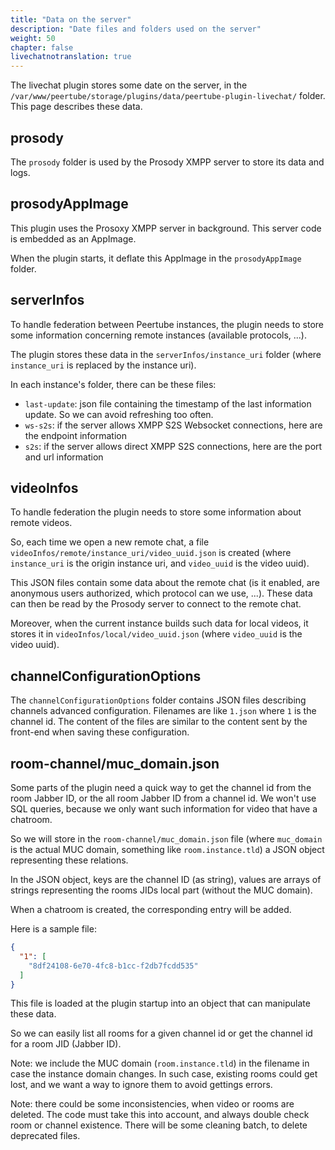 ```yaml
---
title: "Data on the server"
description: "Date files and folders used on the server"
weight: 50
chapter: false
livechatnotranslation: true
---
```


The livechat plugin stores some date on the server,
in the `/var/www/peertube/storage/plugins/data/peertube-plugin-livechat/` folder.
This page describes these data.

## prosody

The `prosody` folder is used by the Prosody XMPP server to store its data and logs.

## prosodyAppImage

This plugin uses the Prosoxy XMPP server in background.
This server code is embedded as an AppImage.

When the plugin starts, it deflate this AppImage in the `prosodyAppImage` folder.

## serverInfos

To handle federation between Peertube instances, the plugin needs to store some
information concerning remote instances (available protocols, ...).

The plugin stores these data in the `serverInfos/instance_uri` folder
(where `instance_uri` is replaced by the instance uri).

In each instance's folder, there can be these files:

* `last-update`: json file containing the timestamp of the last information update. So we can avoid refreshing too often.
* `ws-s2s`: if the server allows XMPP S2S Websocket connections, here are the endpoint information
* `s2s`: if the server allows direct XMPP S2S connections, here are the port and url information

## videoInfos

To handle federation the plugin needs to store some information about remote videos.

So, each time we open a new remote chat, a file `videoInfos/remote/instance_uri/video_uuid.json` is created
(where `instance_uri` is the origin instance uri, and `video_uuid` is the video uuid).

This JSON files contain some data about the remote chat (is it enabled, are anonymous users authorized,
which protocol can we use, ...).
These data can then be read by the Prosody server to connect to the remote chat.

Moreover, when the current instance builds such data for local videos,
it stores it in `videoInfos/local/video_uuid.json` (where `video_uuid` is the video uuid).

## channelConfigurationOptions

The `channelConfigurationOptions` folder contains JSON files describing channels advanced configuration.
Filenames are like `1.json` where `1` is the channel id.
The content of the files are similar to the content sent by the front-end when saving these configuration.

## room-channel/muc_domain.json

Some parts of the plugin need a quick way to get the channel id from the room Jabber ID, or the all room Jabber ID from a channel id.
We won't use SQL queries, because we only want such information for video that have a chatroom.

So we will store in the `room-channel/muc_domain.json` file (where `muc_domain` is the actual MUC domain,
something like `room.instance.tld`) a JSON object representing these relations.

In the JSON object, keys are the channel ID (as string), values are arrays of strings representing the rooms JIDs local part (without the MUC domain).

When a chatroom is created, the corresponding entry will be added.

Here is a sample file:

```json
{
  "1": [
    "8df24108-6e70-4fc8-b1cc-f2db7fcdd535"
  ]
}
```

This file is loaded at the plugin startup into an object that can manipulate these data.

So we can easily list all rooms for a given channel id or get the channel id for a room JID (Jabber ID).

Note: we include the MUC domain (`room.instance.tld`) in the filename in case the instance domain changes.
In such case, existing rooms could get lost, and we want a way to ignore them to avoid gettings errors.

Note: there could be some inconsistencies, when video or rooms are deleted.
The code must take this into account, and always double check room or channel existence.
There will be some cleaning batch, to delete deprecated files.
